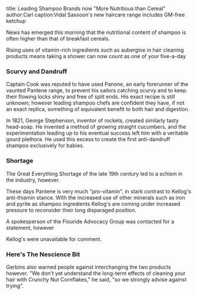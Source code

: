 title: Leading Shampoo Brands now "More Nutritious than Cereal"
author:Carl
caption:Vidal Sassoon's new haircare range includes GM-free ketchup

<p>News has emerged this morning that the nutritional content of shampoo is often higher than that of breakfast cereals.</p>

<!--BREAK-->

<p>
Rising uses of vitamin-rich ingredients such as aubergine in hair cleaning products means taking a shower can now count as one of your five-a-day</p>


<h3>Scurvy and Dandruff</h3>

<p>Captain Cook was reputed to have used Panone, an early forerunner of the vaunted Pantene 
range, to prevent his sailors catching scurvy and to keep their flowing locks shiny 
and free of split ends. His exact recipe is still unknown; however leading shampoo
chefs are confident they have, if not an exact replica, something of equivalent benefit
to both hair and digestion.</p>

<p>In 1821, George Stephenson, inventor of rockets, created similarly tasty head-soap. He
invented a method of growing straight cucumbers, and the experimentation leading up to
his eventual success left him with a veritable gourd plethora. He used this excess to
create the first anti-dandruff shampoo exclusively for babies.</p>

<h3>Shortage</h3>

<p>The Great Everything Shortage of the late 19th century led to a schism in the industry, 
however.</p>

<p>These days Pantene is very much "pro-vitamin", in stark contrast to Kellog's anti-thiamin stance.
With the increased use of other minerals such as iron and pyrite as shampoo ingredients 
Kellog's are coming under increased pressure to reconsider their long disparaged 
position.</p>

<p>A spokesperson of the Flouride Advocacy Group was contacted for a statement,
however</p>

<p>Kellog's were unavailable for comment.</p>

<h3>Here's The Nescience Bit</h3>

<p>Gerbins also warned people against interchanging the two products however.
"We don't yet understand the long-term effects of cleaning your hair with
Crunchy Nut Cornflakes," he said, "so we strongly advise against trying".</p>
